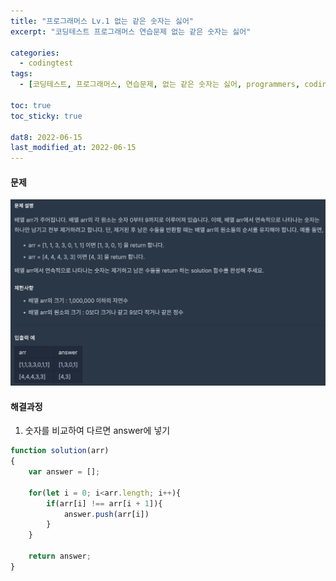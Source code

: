 ```yaml
---
title: "프로그래머스 Lv.1 없는 같은 숫자는 싫어"
excerpt: "코딩테스트 프로그래머스 연습문제 없는 같은 숫자는 싫어"

categories:
  - codingtest
tags:
  - [코딩테스트, 프로그래머스, 연습문제, 없는 같은 숫자는 싫어, programmers, codingtest, 코딩테스트 연습]

toc: true
toc_sticky: true
 
dat8: 2022-06-15
last_modified_at: 2022-06-15
---
```


#### 문제
![36](/assets/images/36.png)

#### 해결과정
1. 숫자를 비교하여 다르면 answer에 넣기

```javascript
function solution(arr)
{
    var answer = [];

    for(let i = 0; i<arr.length; i++){
        if(arr[i] !== arr[i + 1]){
            answer.push(arr[i])  
        } 
    }
    
    return answer;
}
```